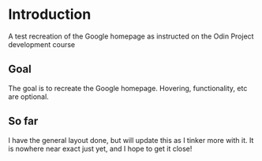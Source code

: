 # Introduction
A test recreation of the Google homepage as instructed on the Odin Project development course

## Goal
The goal is to recreate the Google homepage. Hovering, functionality, etc are optional.

## So far
I have the general layout done, but will update this as I tinker more with it. It is nowhere near exact just yet, and I hope to get it close!
